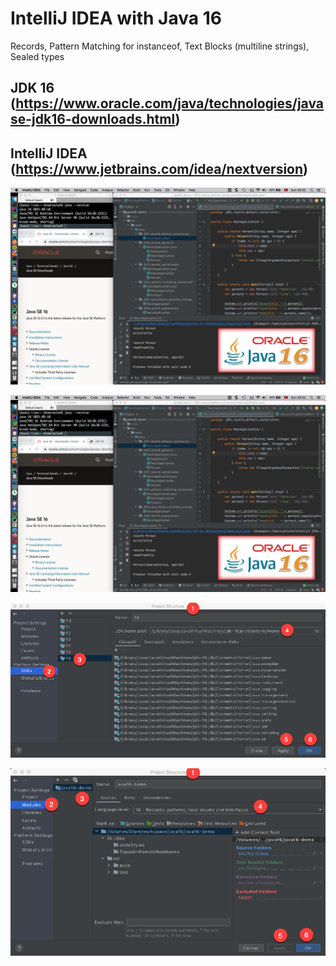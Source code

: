 # IntelliJ IDEA with Java 16 
Records, Pattern Matching for instanceof, Text Blocks (multiline strings), Sealed types

JDK 16 (https://www.oracle.com/java/technologies/javase-jdk16-downloads.html)
------------------------------------------------------------------------------

IntelliJ IDEA (https://www.jetbrains.com/idea/nextversion) 
------------------------------------------------------------------------------

![IntelliJ IDEA + JDK 16](src/main/resources/images/IntelliJ-IDEA-photo1.png)

![IntelliJ IDEA + JDK 16](src/main/resources/images/IntelliJ-IDEA-photo1.png)

![IntelliJ IDEA + JDK 16](src/main/resources/images/IntelliJ-IDEA-photo3.png)

![IntelliJ IDEA + JDK 16](src/main/resources/images/IntelliJ-IDEA-photo4.png)
